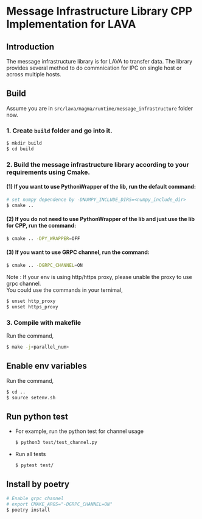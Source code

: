 # Message Infrastructure Library CPP Implementation for LAVA

## Introduction
The message infrastructure library is for LAVA to transfer data. The library provides several method to do commnication for IPC on single host or across multiple hosts.

## Build
Assume you are in `src/lava/magma/runtime/message_infrastructure` folder now.
### 1. Create `build` folder and go into it.
```bash
$ mkdir build
$ cd build
```
### 2. Build the message infrastructure library according to your requirements using Cmake.

#### (1) If you want to use PythonWrapper of the lib, run the default command:
```bash
# set numpy dependence by -DNUMPY_INCLUDE_DIRS=<numpy_include_dir>
$ cmake ..
```

#### (2) If you do not need to use PythonWrapper of the lib and just use the lib for CPP, run the command:
```bash
$ cmake .. -DPY_WRAPPER=OFF
```
#### (3) If you want to use GRPC channel, run the command:

```bash
$ cmake .. -DGRPC_CHANNEL=ON
```

Note : If your env is using http/https proxy, please unable the proxy to use grpc channel.<br>
You could use the commands in your ternimal,
```bash
$ unset http_proxy
$ unset https_proxy
```
### 3. Compile with makefile
Run the command,
```bash
$ make -j<parallel_num>
```
## Enable env variables
Run the command,
```bash
$ cd ..
$ source setenv.sh
```
## Run python test
- For example, run the python test for channel usage
  ```bash
  $ python3 test/test_channel.py
  ```
- Run all tests
  ```bash
  $ pytest test/
  ```

## Install by poetry

```bash
# Enable grpc channel
# export CMAKE_ARGS="-DGRPC_CHANNEL=ON"
$ poetry install
```